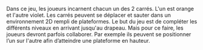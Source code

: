 Dans ce jeu, les joueurs incarnent chacun un des 2 carrés. L'un est orange et l'autre violet.
Les carrés peuvent se déplacer et sauter dans un environnement 2D rempli de plateformes.
Le but du jeu est de compléter les différents niveaux en arrivant jusqu'au drapeau. 
Mais pour ce faire, les joueurs devront parfois collaborer. Par exemple ils peuvent se 
positionner l’un sur l'autre afin d’atteindre une plateforme en hauteur.